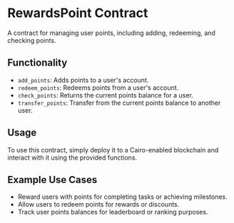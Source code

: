 # RewardsPoint Contract

A contract for managing user points, including adding, redeeming, and checking points.

## Functionality

* `add_points`: Adds points to a user's account.
* `redeem_points`: Redeems points from a user's account.
* `check_points`: Returns the current points balance for a user.
* `transfer_points`: Transfer from the current points balance to another user.

## Usage

To use this contract, simply deploy it to a Cairo-enabled blockchain and interact with it using the provided functions.

## Example Use Cases

* Reward users with points for completing tasks or achieving milestones.
* Allow users to redeem points for rewards or discounts.
* Track user points balances for leaderboard or ranking purposes.
